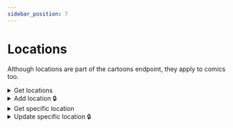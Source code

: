```yaml
---
sidebar_position: 7
---
```


# Locations

Although locations are part of the cartoons endpoint, they apply to comics too.

<details id="get-locations">
  <summary>Get locations</summary>

**GET** `https://staging-kaboom.herokuapp.com/v1/cartoons/locations/`

**Query params:**

| Name           | Value           | Type       | Required  |
|----------------|-----------------|------------|-----------|
| city           | berlin          | str        | no        |
| nation         | germany         | str        | no        |

\* pagination purposes

**Response:**

```json
{
  "count": 1,
  "next": null,
  "previous": null,
  "results": [
    {
      "id": 23,
      "city": "Berlin",
      "nation": "Germany",
      "date_created": "2022-02-19T12:00:09.179652Z"
    }
  ]
}
```

</details>

<details id="add-location">
  <summary>Add location 🔒</summary>

**POST** `https://staging-kaboom.herokuapp.com/v1/cartoons/locations/`

**Headers:**

| Name          | Value                   | Required   |
|---------------|-------------------------|------------|
| Authorization | Token user_access_token | yes        |

**JSON Body:**

| Name                     | Required   |
|--------------------------|------------|
| city                     | no         |
| nation                   | yes        |

**Response:**

```json
{
  "id": 29,
  "city": "London",
  "nation": "United Kingdom",
  "date_created": "2022-03-09T12:50:52.078095Z"
}
```

</details>

<details id="get-spec-location">
  <summary>Get specific location</summary>

**GET** `https://staging-kaboom.herokuapp.com/v1/cartoons/locations/{location_id}/`

**Response:**

```json
{
	"id": 26,
	"city": "Imaya",
	"nation": "Africa",
	"date_created": "2022-02-19T12:00:12.285023Z"
}
```

</details>

<details id="update-spec-location">
  <summary>Update specific location 🔒</summary>

**PATCH** `https://staging-kaboom.herokuapp.com/v1/cartoons/locations/{location_id}/`

**Headers:**

| Name          | Value                   | Required   |
|---------------|-------------------------|------------|
| Authorization | Token user_access_token | yes        |

**JSON Body:**

| Name                     | Required   |
|--------------------------|------------|
| city                     | no         |
| nation                   | yes        |

**Response:**

```json
{
  "id": 29,
  "city": "London",
  "nation": "United Kingdom",
  "date_created": "2022-03-09T12:50:52.078095Z"
}
```

</details>
